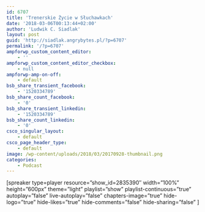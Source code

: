 ```yaml
---
id: 6707
title: 'Trenerskie Życie w Słuchawkach'
date: '2018-03-06T00:13:44+02:00'
author: 'Ludwik C. Siadlak'
layout: post
guid: 'http://siadlak.angrybytes.pl/?p=6707'
permalink: '/?p=6707'
ampforwp_custom_content_editor:
    - ''
ampforwp_custom_content_editor_checkbox:
    - null
ampforwp-amp-on-off:
    - default
bsb_share_transient_facebook:
    - '1520334789'
bsb_share_count_facebook:
    - '0'
bsb_share_transient_linkedin:
    - '1520334789'
bsb_share_count_linkedin:
    - '0'
csco_singular_layout:
    - default
csco_page_header_type:
    - default
image: /wp-content/uploads/2018/03/20170928-thumbnail.png
categories:
    - Podcast
---
```


\[spreaker type=player resource=”show\_id=2835390″ width=”100%” height=”600px” theme=”light” playlist=”show” playlist-continuous=”true” autoplay=”false” live-autoplay=”false” chapters-image=”true” hide-logo=”true” hide-likes=”true” hide-comments=”false” hide-sharing=”false” \]